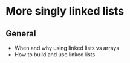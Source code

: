 # More singly linked lists
## General
+ When and why using linked lists vs arrays
+ How to build and use linked lists